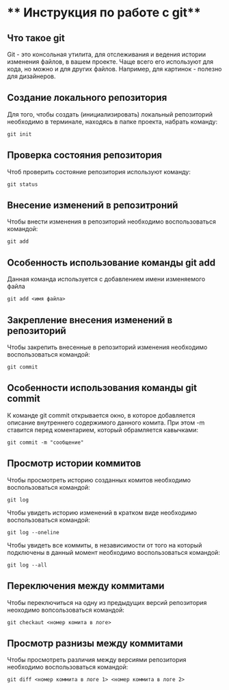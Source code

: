 # ** Инструкция по работе с git**

## Что такое git

Git - это консольная утилита, для отслеживания и ведения истории изменения файлов, в вашем проекте. Чаще всего его используют для кода, но можно и для других файлов. Например, для картинок - полезно для дизайнеров.

## Создание локального репозитория

Для того, чтобы создать (инициализировать) локальный репозиторий необходимо в терминале, находясь в папке проекта, набрать команду:

    git init

## Проверка состояния репозитория
Чтоб проверить состояние репозитория используют команду:

    git status

## Внесение изменений в репозитроний
Чтобы внести изменения в репозиторий необходимо воспользоваться командой:

    git add

## Особенность использование команды git add
Данная команда используется с добавлением имени изменяемого файла

    git add <имя файла>

## Закрепление внесения изменений в репозиторий 
Чтобы закрепить внесенные в репозиторий изменения необходимо воспользоваться командой: 

    git commit

## Особенности использования команды git commit
К команде git commit открывается окно, в которое добавляется описание внутреннего содержимого данного комита. При этом -m ставится перед коментарием, который обрамляется кавычками:

    git commit -m "сообщение"

## Просмотр истории коммитов
Чтобы просмотреть историю созданных комитов необходимо воспользоваться командой:

    git log

Чтобы увидеть историю изменений в кратком виде необходимо воспользоваться командой:

    git log --oneline

Чтобы увидеть все коммиты, в независимости от того на который подключены в данный момент необходимо воспользоваться командой:

    git log --all

## Переключения между коммитами
Чтобы переключиться на одну из предыдущих версий репозитория неоходимо вопсользоваться командой:

    git checkaut <номер комита в логе>

## Просмотр разнизы между коммитами
Чтобы просмотреть различия между версиями репозитория необходимо воспользоваться командой:

    git diff <номер коммита в логе 1> <номер коммита в логе 2>